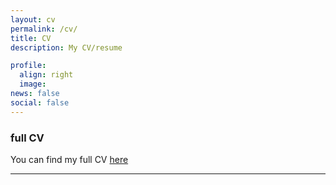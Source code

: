 ```yaml
---
layout: cv
permalink: /cv/
title: CV
description: My CV/resume

profile:
  align: right
  image:
news: false
social: false
---
```


### full CV

You can find my full CV <a class="page-link" href="{{ '/cv/JSarkar_CV.pdf' | prepend: site.baseurl | prepend: site.url }}">here</a>  

------
